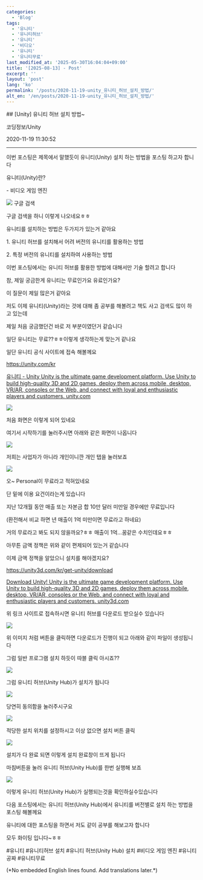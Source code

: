 ```yaml
---
categories:
  - 'Blog'
tags:
  - '유니티'
  - '유니티허브'
  - '유니티'
  - '비디오'
  - '유니티'
  - '유니티무료'
last_modified_at: '2025-05-30T16:04:04+09:00'
title: '[2025-08-13] - Post'
excerpt: ''
layout: 'post'
lang: 'ko'
permalink: '/posts/2020-11-19-unity_유니티_허브_설치_방법/'
alt_en: '/en/posts/2020-11-19-unity_유니티_허브_설치_방법/'
---
```


<div class="lang-panel lang-ko" lang="ko">
## [Unity] 유니티 허브 설치 방법~

코딩정보/Unity

2020-11-19 11:30:52

* * *

이번 포스팅은 제목에서 말했듯이 유니티(Unity) 설치 하는 방법을 포스팅 하고자 합니다

유니티(Unity)란?

\- 비디오 게임 엔진

![](/assets/images/unity_유니티_허브_설치_방법/img.png)  구글 검색

구글 검색을 하니 이렇게 나오네요ㅎㅎ

유니티를 설치하는 방법은 두가지가 있는거 같아요

1\. 유니티 허브를 설치해서 어려 버전의 유니티를 활용하는 방법

2\. 특정 버전의 유니티를 설치하여 사용하는 방법

이번 포스팅에서는 유니티 허브를 활용한 방법에 대해서만 기술 할려고 합니다

참, 제일 궁금한게 유니티는 무료인가요 유료인가요?

이 질문이 제일 많은거 같아요

저도 이제 유니티(Unity)라는 것에 대해 좀 공부를 해볼려고 책도 사고 검색도 많이 하고 있는데

제일 처음 궁금했던건 바로 저 부분이였던거 같습니다

일단 유니티는 무료??ㅎㅎ이렇게 생각하는게 맞는거 같나요

일단 유니티 공식 사이트에 접속 해볼께요

<https://unity.com/kr>

[ 유니티 - Unity Unity is the ultimate game development platform. Use Unity to
build high-quality 3D and 2D games, deploy them across mobile, desktop, VR/AR,
consoles or the Web, and connect with loyal and enthusiastic players and
customers. unity.com ](https://unity.com/kr)

![](/assets/images/unity_유니티_허브_설치_방법/img_1.png)

처음 화면은 이렇게 되어 있네요

여기서 시작하기를 눌러주시면 아래와 같은 화면이 나옵니다

![](/assets/images/unity_유니티_허브_설치_방법/img_2.png)

저희는 사업자가 아니라 개인이니깐 개인 탭을 눌러보죠

![](/assets/images/unity_유니티_허브_설치_방법/img_3.png)

오~ Personal이 무료라고 적혀있네요

단 밑에 이용 요건이라는게 있습니다

지난 12개월 동안 매출 또는 자본금 합 10만 달러 미만일 경우에만 무료입니다

(환전해서 비교 하면 년 매출이 1억 미만이면 무료라고 하네요)

거의 무료라고 봐도 되지 않을까요?ㅎㅎ 매출이 1억...꿈같은 수치인데요ㅎㅎ

아무튼 금액 정책은 위와 같이 편제되어 있는거 같습니다

이제 금액 정책을 알았으니 설치를 해야겠지요?

<https://unity3d.com/kr/get-unity/download>

[ Download Unity! Unity is the ultimate game development platform. Use Unity
to build high-quality 3D and 2D games, deploy them across mobile, desktop,
VR/AR, consoles or the Web, and connect with loyal and enthusiastic players
and customers. unity3d.com ](https://unity3d.com/kr/get-unity/download)

위 링크 사이트로 접속하시면 유니티 허브를 다운로드 받으실수 있습니다

![](/assets/images/unity_유니티_허브_설치_방법/img_4.png)

위 이미지 처럼 버튼을 클릭하면 다운로드가 진행이 되고 아래와 같이 파일이 생성됩니다

그럼 일반 프로그램 설치 하듯이 따블 클릭 아시죠??

![](/assets/images/unity_유니티_허브_설치_방법/img_5.png)

그럼 유니티 허브(Unity Hub)가 설치가 됩니다

![](/assets/images/unity_유니티_허브_설치_방법/img_6.png)

당연히 동의함을 눌러주시구요

![](/assets/images/unity_유니티_허브_설치_방법/img_7.png)

적당한 설치 위치를 설정하시고 이상 없으면 설치 버튼 클릭

![](/assets/images/unity_유니티_허브_설치_방법/img_8.png)

설치가 다 완료 되면 이렇게 설치 완료창이 뜨게 됩니다

마침버튼을 눌러 유니티 허브(Unity Hub)를 한번 실행해 보죠

![](/assets/images/unity_유니티_허브_설치_방법/img_9.png)

이렇게 유니티 허브(Unity Hub)가 실행되는것을 확인하실수있습니다

다음 포스팅에서는 유니티 허브(Unity Hub)에서 유니티를 버전별로 설치 하는 방법을 포스팅 해볼께요

유니티에 대한 포스팅을 하면서 저도 같이 공부를 해보고자 합니다

모두 화이팅 입니다~ㅎㅎ

  

#유니티 #유니티허브 설치 #유니티 허브(Unity Hub) 설치 #비디오 게임 엔진 #유니티 공짜 #유니티무료


</div>
<div class="lang-panel lang-en" lang="en">
(*No embedded English lines found. Add translations later.*)

</div>
